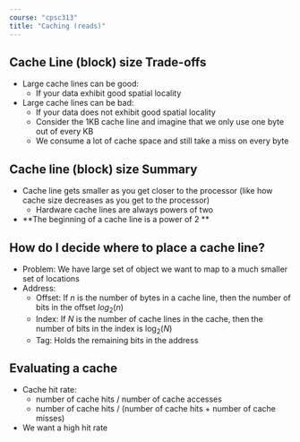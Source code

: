 ```yaml
---
course: "cpsc313"
title: "Caching (reads)"
---
```


## Cache Line (block) size Trade-offs
- Large cache lines can be good:
    - If your data exhibit good spatial locality
- Large cache lines can be bad:
    - If your data does not exhibit good spatial locality
    - Consider the 1KB cache line and imagine that we only use one byte out of every KB
    - We consume a lot of cache space and still take a miss on every byte

    
## Cache line (block) size Summary
- Cache line gets smaller as you get closer to the processor (like how cache size decreases as you get to the processor)
    - Hardware cache lines are always powers of two
- **The beginning of a cache line is a power of 2 **

## How do I decide where to place a cache line?
- Problem: We have large set of object we want to map to a much smaller set of locations
- Address:
    - Offset: If $n$ is the number of bytes in a cache line, then the number of bits in the offset $log_2(n)$
    - Index: If $N$ is the number of cache lines in the cache, then the number of bits in the index is $\log_2(N)$
    - Tag: Holds the remaining bits in the address

## Evaluating a cache
- Cache hit rate:
    - number of cache hits / number of cache accesses
    - number of cache hits / (number of cache hits + number of cache misses)
- We want a high hit rate
